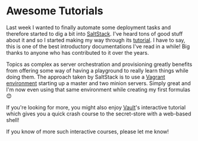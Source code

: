 # Awesome Tutorials

Last week I wanted to finally automate some deployment tasks and therefore
started to dig a bit into [SaltStack][]. I've heard tons of good stuff about it
and so I started making my way through its [tutorial][]. I have to say, this is
one of the best introductory documentations I've read in a while! Big thanks to
anyone who has contributed to it over the years.

Topics as complex as server orchestration and provisioning greatly benefits from
offering some way of having a playground to really learn things while doing
them. The approach taken by SaltStack is to use a [Vagrant environment][]
starting up a master and two minion servers. Simply great and I'm now even using
that same environment while creating my first formulas 😊

If you're looking for more, you might also enjoy [Vault][]'s interactive
tutorial which gives you a quick crash course to the secret-store with a
web-based shell!

If you know of more such interactive courses, please let me know!

[vault]: https://www.vaultproject.io/
[saltstack]: https://saltstack.com/
[tutorial]: https://docs.saltstack.com/en/getstarted/
[vagrant environment]: https://github.com/UtahDave/salt-vagrant-demo

